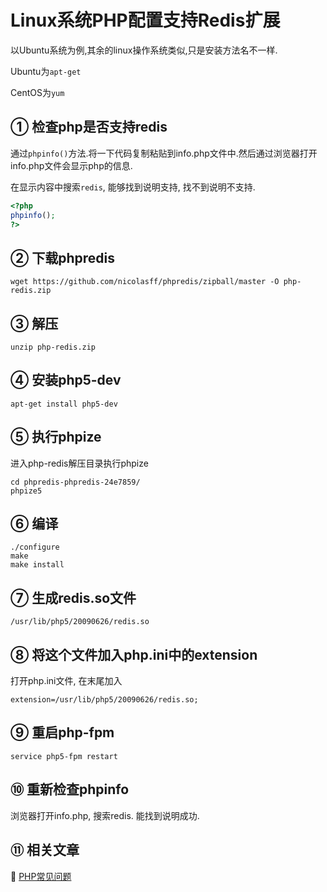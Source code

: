 Linux系统PHP配置支持Redis扩展
===

以Ubuntu系统为例,其余的linux操作系统类似,只是安装方法名不一样.

Ubuntu为`apt-get`

CentOS为`yum`

① 检查php是否支持redis
---

通过`phpinfo()`方法.将一下代码复制粘贴到info.php文件中.然后通过浏览器打开info.php文件会显示php的信息.

在显示内容中搜索`redis`, 能够找到说明支持, 找不到说明不支持.

```php
<?php
phpinfo();
?>
```

② 下载phpredis
---

```
wget https://github.com/nicolasff/phpredis/zipball/master -O php-redis.zip
```

③ 解压
---

```
unzip php-redis.zip
```

④ 安装php5-dev
---

```
apt-get install php5-dev
```

⑤ 执行phpize
---

进入php-redis解压目录执行phpize
```
cd phpredis-phpredis-24e7859/
phpize5
```

⑥ 编译
---

```
./configure
make
make install
```

⑦ 生成redis.so文件
---

```
/usr/lib/php5/20090626/redis.so 
```

⑧ 将这个文件加入php.ini中的extension
---

打开php.ini文件, 在末尾加入

```
extension=/usr/lib/php5/20090626/redis.so;
```

⑨ 重启php-fpm
---

```
service php5-fpm restart
```

⑩ 重新检查phpinfo
---

浏览器打开info.php, 搜索redis. 能找到说明成功.

⑪ 相关文章
---

📖 [PHP常见问题](http://localhost/article/php/index.php)